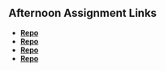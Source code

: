 ## Afternoon Assignment Links

* **[Repo](https://github.com/MarcS2/TRIVADB)**
* **[Repo](https://github.com/MarcS2/gregslist_async)**
* **[Repo](https://github.com/MarcS2/<ASSIGNMENT_REPO>)**
* **[Repo](https://github.com/MarcS2/<ASSIGNMENT_REPO>)**
